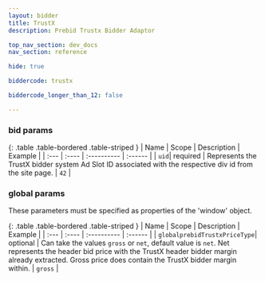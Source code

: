 ```yaml
---
layout: bidder
title: TrustX
description: Prebid Trustx Bidder Adaptor

top_nav_section: dev_docs
nav_section: reference

hide: true

biddercode: trustx

biddercode_longer_than_12: false

---
```



### bid params

{: .table .table-bordered .table-striped }
| Name | Scope    | Description                                                                                              | Example |
| :--- | :----    | :----------                                                                                              | :------ |
| `uid`| required | Represents the TrustX bidder system Ad Slot ID associated with the respective div id from the site page. | `42`    |

### global params

These parameters must be specified as properties of the 'window' object.

{: .table .table-bordered .table-striped }
| Name | Scope    | Description                                                                                                                                                                                                                   | Example |
| :--- | :----    | :----------                                                                                                                                                                                                                   | :------ |
| `globalprebidTrustxPriceType`| optional | Can take the values `gross` or `net`, default value is `net`. Net represents the header bid price with the TrustX header bidder margin already extracted. Gross price does contain the TrustX bidder margin within. | `gross` |
